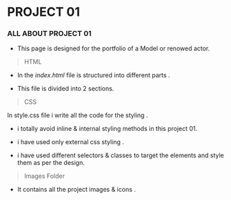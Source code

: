 # PROJECT 01

### ALL ABOUT PROJECT 01

  - This page is designed for the portfolio of a Model or renowed actor.

>HTML

- In the *index.html* file is  structured into different parts .

- This file is divided into 2 sections. 


> CSS

In style.css file i write all the code for the styling . 


- i totally avoid inline & internal styling methods in this project 01.

- i have used only external css styling .

- i have used different selectors & classes to target the elements and style them as per the design.

> Images Folder

- It contains all the project images & icons .